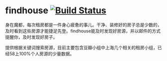 # findhouse [![Build Status](https://travis-ci.org/xyalan/findhouse.svg?branch=master)](https://travis-ci.org/xyalan/findhouse)
身在魔都，每次租房都是一件身心疲惫的事儿。干净、装修好的房子总是少数的，及时看到这些房源才能捷足先登。findhouse能及时发现好房源，并以邮件的方式提醒你，及时发现好房子。

提供根据关键词搜索房源，目前主要包含豆瓣小组中上海几个相关的租房小组，已经58上100%个人房源的少量数据。
